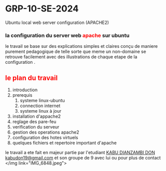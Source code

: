 # GRP-10-SE-2024

Ubuntu local web  server configuration (APACHE2)  

<h3> la configuration du server web <b style=" color : red ">apache</b> sur ubuntu   </h3>


<p> le travail se base sur des explications simples et claires conçu de maniere purement pedagogique de telle sorte que meme un non-domaine se retrouve facilement avec des illustrations de chaque etape de la configuration .</p>

<h2 style = "color : red ; "> le plan du travail </h2>
<ol>
  <li> introduction </li>
  <li> prerequis 
      <ol> 
        <li>systeme linux-ubuntu</li>
        <li> connection internet</li>
        <li> systeme linux à jour</li>
      </ol>
    </li>
  <li> installation d'appache2</li>
  <li>reglage des pare-feu</li>
  <li>verification du serveur</li>
  <li>gestion des operations apache2</li>
  <li> configuration des hotes virtuels</li>
  <li>quelques fichiers et repertoire important d'apache</li>
</ol>



le travail a ete fait en majeur partie par l'etudiant <a href="wa.me/243892649177"> KABU DIANZAMBI DON  </a>  kabudon19@gmail.com et son groupe de 9 avec lui 
ou pour plus de contact </img link="IMG_6848.jpeg">
